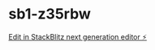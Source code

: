 # sb1-z35rbw

[Edit in StackBlitz next generation editor ⚡️](https://stackblitz.com/~/github.com/zViper26/sb1-z35rbw)